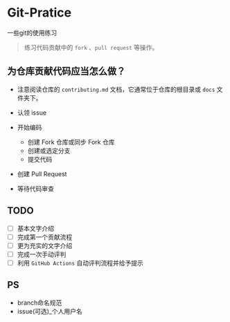 # Git-Pratice
一些git的使用练习

> 练习代码贡献中的 `fork` 、`pull request` 等操作。

## 为仓库贡献代码应当怎么做？

- 注意阅读仓库的 `contributing.md` 文档，它通常位于仓库的根目录或 `docs` 文件夹下。
- 认领 issue
- 开始编码
  - 创建 Fork 仓库或同步 Fork 仓库
  - 创建或选定分支
  - 提交代码

- 创建 Pull Request
- 等待代码审查

## TODO

- [ ] 基本文字介绍
- [ ] 完成第一个贡献流程
- [ ] 更为充实的文字介绍
- [ ] 完成一次手动评判
- [ ] 利用 `GitHub Actions` 自动评判流程并给予提示

## PS
- branch命名规范
- issue(可选)_个人用户名
